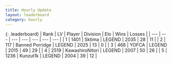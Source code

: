 ```yaml
---
title: Hourly Update
layout: leaderboard
category: hourly
---
```


{: .leaderboard}
| Rank | LV | Player | Division | Elo | Wins | Losses |
| --- | --- | --- | --- | --- | --- | --- |
| <span data-change="0">1</span> | 1401 | <span title="ID: 353063">Sktima</span> | LEGEND | <span data-change="0">2035</span> | <span data-change="0">28</span> | <span data-change="0">11</span> |
| <span data-change="0">2</span> | 117 | <span title="ID: 659170">Banned Porridge</span> | LEGEND | <span data-change="0">2025</span> | <span data-change="0">13</span> | <span data-change="0">0</span> |
| <span data-change="0">3</span> | 468 | <span title="ID: 650820">YOFCA</span> | LEGEND | <span data-change="9">2015</span> | <span data-change="1">49</span> | <span data-change="0">29</span> |
| <span data-change="2">4</span> | 2519 | <span title="ID: 164871">KawashiroNitori</span> | LEGEND | <span data-change="7">2007</span> | <span data-change="1">50</span> | <span data-change="0">26</span> |
| <span data-change="-1">5</span> | 1236 | <span title="ID: 392407">Kunzut1k</span> | LEGEND | <span data-change="0">2004</span> | <span data-change="0">39</span> | <span data-change="0">12</span> |